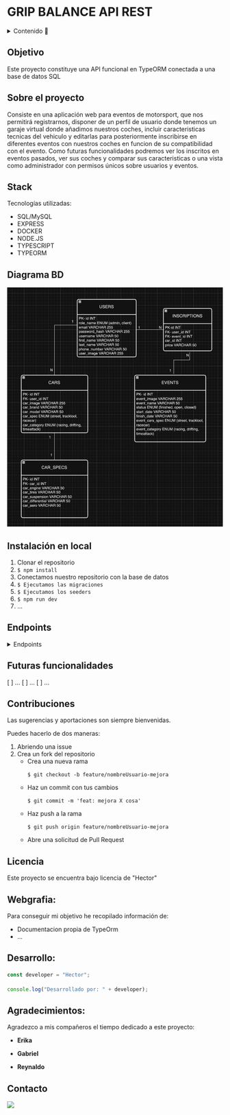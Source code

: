 # GRIP BALANCE API REST

<details>
  <summary>Contenido 📝</summary>
  <ol>
    <li><a href="#objetivo">Objetivo</a></li>
    <li><a href="#sobre-el-proyecto">Sobre el proyecto</a></li>
    <li><a href="#stack">Stack</a></li>
    <li><a href="#diagrama-bd">Diagrama</a></li>
    <li><a href="#instalación-en-local">Instalación</a></li>
    <li><a href="#endpoints">Endpoints</a></li>
    <li><a href="#futuras-funcionalidades">Futuras funcionalidades</a></li>
    <li><a href="#contribuciones">Contribuciones</a></li>
    <li><a href="#licencia">Licencia</a></li>
    <li><a href="#webgrafia">Webgrafia</a></li>
    <li><a href="#desarrollo">Desarrollo</a></li>
    <li><a href="#agradecimientos">Agradecimientos</a></li>
    <li><a href="#contacto">Contacto</a></li>
  </ol>
</details>

## Objetivo

Este proyecto constituye una API funcional en TypeORM conectada a una base de datos SQL

## Sobre el proyecto

Consiste en una aplicación web para eventos de motorsport, que nos permitirá registrarnos, disponer de un perfil de usuario donde tenemos un garaje virtual donde añadimos nuestros coches, incluir caracteristicas tecnicas del vehiculo y editarlas para posteriormente inscribirse en diferentes eventos con nuestros coches en funcion de su compatibilidad con el evento. Como futuras funcionalidades podremos ver los inscritos en eventos pasados, ver sus coches y comparar sus caracteristicas o una vista como administrador con permisos únicos sobre usuarios y eventos.

## Stack

Tecnologías utilizadas:

- SQL/MySQL
- EXPRESS
- DOCKER
- NODE.JS
- TYPESCRIPT
- TYPEORM

## Diagrama BD

!['imagen-db'](./src/img/databaseGB.png)

## Instalación en local

1. Clonar el repositorio
2. `$ npm install`
3. Conectamos nuestro repositorio con la base de datos
4. `$ Ejecutamos las migraciones`
5. `$ Ejecutamos los seeders`
6. `$ npm run dev`
7. ...

## Endpoints

<details>
<summary>Endpoints</summary>

- USER

- REGISTER USER

          POST http://localhost:3000/api/users/registerUser

    body:

    ```js
        {
            "username": "Aleeex",
            "email": "alex@email.com",
            "password": "12345"

        }
    ```

- LOGIN

          POST http://localhost:3000/api/users/login

    body:

    ```js
        {
            "email": "alex@email.com",
            "password": "12345"
        }
    ```

- UPDATE PASSWORD

          PATCH http://localhost:3000/api/users/update-password/:id

    body:

    ```js
        {
            "current_password": "12345",
            "new_password": "password"
        }
    ```

- UPDATE USER

          PATCH http://localhost:3000/api/users/update-user/:id

    body:

    ```js
        {
            "username": "Alexito76"
        }
    ```

- GET COMPLETE PROFILE (NUESTRO UNICAMENTE, DEBEREMOS ESTAR LOGEADOS)

          GET http://localhost:3000/api/users/get-complete-user/:id?pageCar=2&limitCar=1&pageInsc=2&limitInsc=1

    - Insertamos el ID de nuestro user para visualizar los datos del perfil, así como las querys de paginación para coches e inscripciones del usuario.

- GET USER CARS PAGINATED (NUESTRO UNICAMENTE, DEBEREMOS ESTAR LOGEADOS)

          GET http://localhost:3000/api/cars/get-user-car/:id?pageCar=2&limitCar=1&pageInsc=2&limitInsc=1

    - Insertamos el ID de nuestro user así como las querys de paginación para los coches.

- CARS

-  CAR REGISTER (UNICAMENTE PUEDE EL CLIENTE LOGUEADO)

          POST http://localhost:3000/api/cars/register-user-car/:id

      body:

    ```js
        {
            "car_brand": "nissan",
            "car_model": "silvia s15",
            "car_image": "https://i.pinimg.com/736x/f6/fc/29/f6fc298f79754b8a7a00d1305f7d439d.jpg",
            "car_spec": "street",
            "car_category": "drifting"
        }
    ```

- CAR WITH CARSPECS REGISTER (UNICAMENTE PUEDE EL CLIENTE LOGUEADO)

           PATCH http://localhost:3000/api/cars/register-user-car-carspec/:id

        body:

    ```js
        {
            "car_brand": "nissan",
            "car_model": "silvia s15",
            "car_image": "https://i.pinimg.com/736x/f6/fc/29/f6fc298f79754b8a7a00d1305f7d439d.jpg",
            "car_spec": "street",
            "car_category": "drifting",
            "car_aero": "c-west",
            "car_engine": "sr20det",
            "car_suspension": "stance",
            "car_tires": "kr20a",
            "car_differential": "2way lsd"
        }   

- CARSPECS REGISTER (UNICAMENTE PUEDE EL CLIENTE LOGUEADO)

           PATCH http://localhost:3000/api/carspec/register-carSpec-car/:id

        body:

    ```js
        {
            "car_aero": "c-west",
            "car_engine": "sr20det",
            "car_suspension": "stance",
            "car_tires": "kr20a",
            "car_differential": "2way lsd"
        }   

- UPDATE CARSPECS (UNICAMENTE PUEDE EL CLIENTE LOGUEADO)

          PATCH http://localhost:3000/api/carspec/update-carSpec-car/:id

    body:

    ```js
        {
            "car_tires": "Pergea"
        }
    ```
          


</details>

## Futuras funcionalidades

[ ] ...
[ ] ...
[ ] ...

## Contribuciones

Las sugerencias y aportaciones son siempre bienvenidas.

Puedes hacerlo de dos maneras:

1. Abriendo una issue
2. Crea un fork del repositorio
   - Crea una nueva rama
     ```
     $ git checkout -b feature/nombreUsuario-mejora
     ```
   - Haz un commit con tus cambios
     ```
     $ git commit -m 'feat: mejora X cosa'
     ```
   - Haz push a la rama
     ```
     $ git push origin feature/nombreUsuario-mejora
     ```
   - Abre una solicitud de Pull Request

## Licencia

Este proyecto se encuentra bajo licencia de "Hector"

## Webgrafia:

Para conseguir mi objetivo he recopilado información de:

- Documentacion propia de TypeOrm
- ...

## Desarrollo:

```js
const developer = "Hector";

console.log("Desarrollado por: " + developer);
```

## Agradecimientos:

Agradezco a mis compañeros el tiempo dedicado a este proyecto:

- **Erika**

- **Gabriel**

- **Reynaldo**


## Contacto

<a href = "hsoriano9986@gmail.com"><img src="https://img.shields.io/badge/Gmail-C6362C?style=for-the-badge&logo=gmail&logoColor=white" target="_blank"></a>
